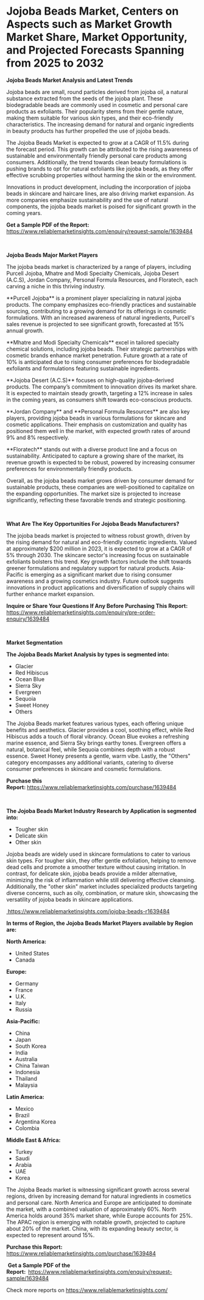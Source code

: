 <p><h1>Jojoba Beads Market, Centers on Aspects such as Market Growth Market Share, Market Opportunity, and Projected Forecasts Spanning from 2025 to 2032</h1></p><p><strong>Jojoba Beads Market Analysis and Latest Trends</strong></p>
<p><p>Jojoba beads are small, round particles derived from jojoba oil, a natural substance extracted from the seeds of the jojoba plant. These biodegradable beads are commonly used in cosmetic and personal care products as exfoliants. Their popularity stems from their gentle nature, making them suitable for various skin types, and their eco-friendly characteristics. The increasing demand for natural and organic ingredients in beauty products has further propelled the use of jojoba beads.</p><p>The Jojoba Beads Market is expected to grow at a CAGR of 11.5% during the forecast period. This growth can be attributed to the rising awareness of sustainable and environmentally friendly personal care products among consumers. Additionally, the trend towards clean beauty formulations is pushing brands to opt for natural exfoliants like jojoba beads, as they offer effective scrubbing properties without harming the skin or the environment.</p><p>Innovations in product development, including the incorporation of jojoba beads in skincare and haircare lines, are also driving market expansion. As more companies emphasize sustainability and the use of natural components, the jojoba beads market is poised for significant growth in the coming years.</p></p>
<p><strong>Get a Sample PDF of the Report:&nbsp;</strong> <a href="https://www.reliablemarketinsights.com/enquiry/request-sample/1639484?utm_campaign=2120&utm_medium=2&utm_source=Github&utm_content=ia&utm_term=30012025&utm_id=jojoba-beads">https://www.reliablemarketinsights.com/enquiry/request-sample/1639484</a></p>
<p>&nbsp;</p>
<p><strong>Jojoba Beads Major Market Players</strong></p>
<p><p>The jojoba beads market is characterized by a range of players, including Purcell Jojoba, Mhatre and Modi Specialty Chemicals, Jojoba Desert (A.C.S), Jordan Company, Personal Formula Resources, and Floratech, each carving a niche in this thriving industry.</p><p>**Purcell Jojoba** is a prominent player specializing in natural jojoba products. The company emphasizes eco-friendly practices and sustainable sourcing, contributing to a growing demand for its offerings in cosmetic formulations. With an increased awareness of natural ingredients, Purcell's sales revenue is projected to see significant growth, forecasted at 15% annual growth.</p><p>**Mhatre and Modi Specialty Chemicals** excel in tailored specialty chemical solutions, including jojoba beads. Their strategic partnerships with cosmetic brands enhance market penetration. Future growth at a rate of 10% is anticipated due to rising consumer preferences for biodegradable exfoliants and formulations featuring sustainable ingredients.</p><p>**Jojoba Desert (A.C.S)** focuses on high-quality jojoba-derived products. The company’s commitment to innovation drives its market share. It is expected to maintain steady growth, targeting a 12% increase in sales in the coming years, as consumers shift towards eco-conscious products.</p><p>**Jordan Company** and **Personal Formula Resources** are also key players, providing jojoba beads in various formulations for skincare and cosmetic applications. Their emphasis on customization and quality has positioned them well in the market, with expected growth rates of around 9% and 8% respectively.</p><p>**Floratech** stands out with a diverse product line and a focus on sustainability. Anticipated to capture a growing share of the market, its revenue growth is expected to be robust, powered by increasing consumer preferences for environmentally friendly products.</p><p>Overall, as the jojoba beads market grows driven by consumer demand for sustainable products, these companies are well-positioned to capitalize on the expanding opportunities. The market size is projected to increase significantly, reflecting these favorable trends and strategic positioning.</p></p>
<p>&nbsp;</p>
<p><strong>What Are The Key Opportunities For Jojoba Beads Manufacturers?</strong></p>
<p><p>The jojoba beads market is projected to witness robust growth, driven by the rising demand for natural and eco-friendly cosmetic ingredients. Valued at approximately $200 million in 2023, it is expected to grow at a CAGR of 5% through 2030. The skincare sector's increasing focus on sustainable exfoliants bolsters this trend. Key growth factors include the shift towards greener formulations and regulatory support for natural products. Asia-Pacific is emerging as a significant market due to rising consumer awareness and a growing cosmetics industry. Future outlook suggests innovations in product applications and diversification of supply chains will further enhance market expansion.</p></p>
<p><strong>Inquire or Share Your Questions If Any Before Purchasing This Report:</strong> <a href="https://www.reliablemarketinsights.com/enquiry/pre-order-enquiry/1639484?utm_campaign=2120&utm_medium=2&utm_source=Github&utm_content=ia&utm_term=30012025&utm_id=jojoba-beads">https://www.reliablemarketinsights.com/enquiry/pre-order-enquiry/1639484</a></p>
<p>&nbsp;</p>
<p><strong>Market Segmentation</strong></p>
<p><strong>The Jojoba Beads Market Analysis by types is segmented into:</strong></p>
<p><ul><li>Glacier</li><li>Red Hibiscus</li><li>Ocean Blue</li><li>Sierra Sky</li><li>Evergreen</li><li>Sequoia</li><li>Sweet Honey</li><li>Others</li></ul></p>
<p><p>The Jojoba Beads market features various types, each offering unique benefits and aesthetics. Glacier provides a cool, soothing effect, while Red Hibiscus adds a touch of floral vibrancy. Ocean Blue evokes a refreshing marine essence, and Sierra Sky brings earthy tones. Evergreen offers a natural, botanical feel, while Sequoia combines depth with a robust essence. Sweet Honey presents a gentle, warm vibe. Lastly, the "Others" category encompasses any additional variants, catering to diverse consumer preferences in skincare and cosmetic formulations.</p></p>
<p><strong>Purchase this Report:&nbsp;</strong><a href="https://www.reliablemarketinsights.com/purchase/1639484?utm_campaign=2120&utm_medium=2&utm_source=Github&utm_content=ia&utm_term=30012025&utm_id=jojoba-beads">https://www.reliablemarketinsights.com/purchase/1639484</a></p>
<p>&nbsp;</p>
<p><strong>The Jojoba Beads Market Industry Research by Application is segmented into:</strong></p>
<p><ul><li>Tougher skin</li><li>Delicate skin</li><li>Other skin</li></ul></p>
<p><p>Jojoba beads are widely used in skincare formulations to cater to various skin types. For tougher skin, they offer gentle exfoliation, helping to remove dead cells and promote a smoother texture without causing irritation. In contrast, for delicate skin, jojoba beads provide a milder alternative, minimizing the risk of inflammation while still delivering effective cleansing. Additionally, the "other skin" market includes specialized products targeting diverse concerns, such as oily, combination, or mature skin, showcasing the versatility of jojoba beads in skincare applications.</p></p>
<p><a href="https://www.reliablemarketinsights.com/jojoba-beads-r1639484?utm_campaign=2120&utm_medium=2&utm_source=Github&utm_content=ia&utm_term=30012025&utm_id=jojoba-beads">&nbsp;https://www.reliablemarketinsights.com/jojoba-beads-r1639484</a></p>
<p><strong>In terms of Region, the Jojoba Beads Market Players available by Region are:</strong></p>
<p>
    <p> <strong> North America: </strong>
        <ul>
            <li>United States</li>
            <li>Canada</li>
        </ul>
        </p> 
    <p> <strong> Europe: </strong>
        <ul>
            <li>Germany</li>
            <li>France</li>
            <li>U.K.</li>
            <li>Italy</li>
            <li>Russia</li>
        </ul>
        </p> 
    <p> <strong> Asia-Pacific: </strong>
        <ul>
            <li>China</li>
            <li>Japan</li>
            <li>South Korea</li>
            <li>India</li>
            <li>Australia</li>
            <li>China Taiwan</li>
            <li>Indonesia</li>
            <li>Thailand</li>
            <li>Malaysia</li>
        </ul>
        </p> 
    <p> <strong> Latin America: </strong>
        <ul>
            <li>Mexico</li>
            <li>Brazil</li>
            <li>Argentina Korea</li>
            <li>Colombia</li>
        </ul>
        </p> 
    <p> <strong> Middle East & Africa: </strong>
        <ul>
            <li>Turkey</li>
            <li>Saudi</li>
            <li>Arabia</li>
            <li>UAE</li>
            <li>Korea</li>
        </ul>
    </p>
    </p>
<p><p>The Jojoba Beads market is witnessing significant growth across several regions, driven by increasing demand for natural ingredients in cosmetics and personal care. North America and Europe are anticipated to dominate the market, with a combined valuation of approximately 60%. North America holds around 35% market share, while Europe accounts for 25%. The APAC region is emerging with notable growth, projected to capture about 20% of the market. China, with its expanding beauty sector, is expected to represent around 15%.</p></p>
<p><strong>Purchase this Report: </strong><a href="https://www.reliablemarketinsights.com/purchase/1639484?utm_campaign=2120&utm_medium=2&utm_source=Github&utm_content=ia&utm_term=30012025&utm_id=jojoba-beads">https://www.reliablemarketinsights.com/purchase/1639484</a></p>
<p>&nbsp;<strong>Get a Sample PDF of the Report:&nbsp;&nbsp;</strong><a href="https://www.reliablemarketinsights.com/enquiry/request-sample/1639484?utm_campaign=2120&utm_medium=2&utm_source=Github&utm_content=ia&utm_term=30012025&utm_id=jojoba-beads">https://www.reliablemarketinsights.com/enquiry/request-sample/1639484</a></p>
<p><strong></strong></p>
<p>Check more reports on <a href="https://www.reliablemarketinsights.com/?utm_campaign=2120&utm_medium=2&utm_source=Github&utm_content=ia&utm_term=30012025&utm_id=jojoba-beads">https://www.reliablemarketinsights.com/</a></p>